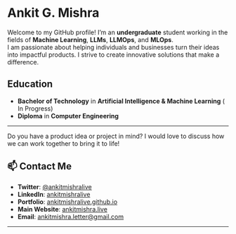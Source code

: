 # Ankit G. Mishra 

Welcome to my GitHub profile! I’m an **undergraduate** student working in the fields of **Machine Learning**, **LLMs**, **LLMOps**, and **MLOps**.  
I am passionate about helping individuals and businesses turn their ideas into impactful products.
I strive to create innovative solutions that make a difference. 




## Education
- **Bachelor of Technology** in **Artificial Intelligence & Machine Learning** ( In Progress)
- **Diploma** in **Computer Engineering**

---

Do you have a product idea or project in mind? I would love to discuss how we can work together to bring it to life!
## 📫 Contact Me


- **Twitter**: [@ankitmishralive](https://twitter.com/ankitmishralive/)
- **LinkedIn**: [ankitmishralive](https://www.linkedin.com/in/ankitmishralive/)
- **Portfolio**: [ankitmishralive.github.io](https://ankitmishralive.github.io)
- **Main Website**: [ankitmishra.live](https://ankitmishra.live/)
- **Email**: [ankitmishra.letter@gmail.com](mailto:ankitmishra.letter@gmail.com)

---


